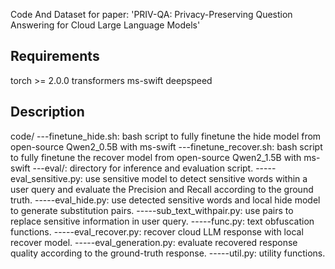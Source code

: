 Code And Dataset for paper: 'PRIV-QA: Privacy-Preserving Question Answering for Cloud Large Language Models'

## Requirements

torch >= 2.0.0
transformers
ms-swift
deepspeed

## Description
code/
---finetune_hide.sh: bash script to fully finetune the hide model from open-source Qwen2_0.5B with ms-swift
---finetune_recover.sh: bash script to fully finetune the recover model from open-source Qwen2_1.5B with ms-swift
---eval/: directory for inference and evaluation script.
-----eval_sensitive.py: use sensitive model to detect sensitive words within a user query and evaluate the Precision and Recall according to the ground truth.
-----eval_hide.py: use detected sensitive words and local hide model to generate substitution pairs.
-----sub_text_withpair.py: use pairs to replace sensitive information in user query.
-----func.py: text obfuscation functions.
-----eval_recover.py: recover cloud LLM response with local recover model.
-----eval_generation.py: evaluate recovered response quality according to the ground-truth response.
-----util.py: utility functions.
